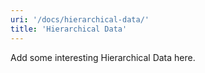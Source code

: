 ```yaml
---
uri: '/docs/hierarchical-data/'
title: 'Hierarchical Data'
---
```


Add some interesting Hierarchical Data here.

